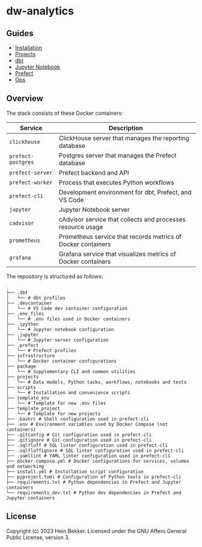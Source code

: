 # dw-analytics

## Guides

- [Installation](docs/install.md)
- [Projects](docs/projects.md)
- [dbt](docs/dbt.md)
- [Jupyter Notebook](docs/jupyter.md)
- [Prefect](docs/prefect.md)
- [Ops](docs/ops.md)

## Overview

The stack consists of these Docker containers:

| Service           | Description                                                    |
| ----------------- | -------------------------------------------------------------- |
| `clickhouse`      | ClickHouse server that manages the reporting database          |
| `prefect-postgres`| Postgres server that manages the Prefect database              |
| `prefect-server`  | Prefect backend and API                                        |
| `prefect-worker`  | Process that executes Python workflows                         |
| `prefect-cli`     | Development environment for dbt, Prefect, and VS Code          |
| `jupyter`         | Jupyter Notebook server                                        |
| `cadvisor`        | cAdvisor service that collects and processes resource usage    |
| `prometheus`      | Prometheus service that records metrics of Docker containers   |
| `grafana`         | Grafana service that visualizes metrics of Docker containers   |

The repository is structured as follows:

```shell
.
├── .dbt
│   └── # dbt profiles
├── .devcontainer
│   └── # VS Code dev container configuration
├── .env_files
│   └── # .env files used in Docker containers
├── .ipython
│   └── # Jupyter notebook configuration
├── .jupyter
│   └── # Jupyter server configuration
├── .prefect
│   └── # Prefect profiles
├── infrastructure
│   └── # Docker container configurations
├── package
│   └── # Supplementary CLI and common utilities
├── projects
│   └── # Data models, Python tasks, workflows, notebooks and tests
├── scripts
│   └── # Installation and convenience scripts
├── template_env
│   └── # Template for new .env files
├── template_project
│   └── # Template for new projects
├── .bashrc # Shell configuration used in prefect-cli
├── .env # Environment variables used by Docker Compose (not containers)
├── .gitconfig # Git configuration used in prefect-cli
├── .gitignore # Git configuration used in prefect-cli
├── .sqlfluff # SQL linter configuration used in prefect-cli
├── .sqlfluffignore # SQL linter configuration used in prefect-cli
├── .yamllint # YAML linter configuration used in prefect-cli
├── docker-compose.yml # Docker configurations for services, volumes and networking
├── install.yml # Installation script configuration
├── pyproject.toml # Configuration of Python tools in prefect-cli
├── requirements.txt # Python dependencies in Prefect and Jupyter containers
└── requirements_dev.txt # Python dev dependencies in Prefect and Jupyter containers
```

## License

Copyright (c) 2023 Hein Bekker. Licensed under the GNU Affero General Public License, version 3.
